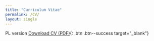 ```yaml
---
title: "Curriculum Vitae"
permalink: /CV/
layout: single
---
```

PL version
[Download CV (PDF)](https://drive.google.com/file/d/1T0uuEnaRS3sdqowQisIQ47PTNgekWhLk/preview){: .btn .btn--success target="_blank"}

